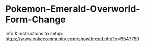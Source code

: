 # Pokemon-Emerald-Overworld-Form-Change

Info & instructions to setup: https://www.pokecommunity.com/showthread.php?p=9547750
